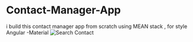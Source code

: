 # Contact-Manager-App
i build this contact manager app from scratch using MEAN stack , for style Angular -Material 
![Search Contact ](https://user-images.githubusercontent.com/93726807/166936586-07b18ea4-9540-4d50-8785-9fb1d85b8843.jpg)
